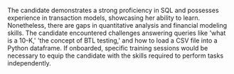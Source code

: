 The candidate demonstrates a strong proficiency in SQL and possesses experience in transaction models, showcasing her ability to learn. Nonetheless, there are gaps in quantitative analysis and financial modeling skills. The candidate encountered challenges answering queries like 'what is a 10-K,' 'the concept of BTL testing,' and how to load a CSV file into a Python dataframe. If onboarded, specific training sessions would be necessary to equip the candidate with the skills required to perform tasks independently.

